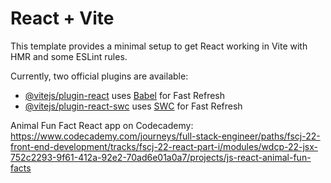 # React + Vite

This template provides a minimal setup to get React working in Vite with HMR and some ESLint rules.

Currently, two official plugins are available:

- [@vitejs/plugin-react](https://github.com/vitejs/vite-plugin-react/blob/main/packages/plugin-react/README.md) uses [Babel](https://babeljs.io/) for Fast Refresh
- [@vitejs/plugin-react-swc](https://github.com/vitejs/vite-plugin-react-swc) uses [SWC](https://swc.rs/) for Fast Refresh

Animal Fun Fact React app on Codecademy: https://www.codecademy.com/journeys/full-stack-engineer/paths/fscj-22-front-end-development/tracks/fscj-22-react-part-i/modules/wdcp-22-jsx-752c2293-9f61-412a-92e2-70ad6e01a0a7/projects/js-react-animal-fun-facts